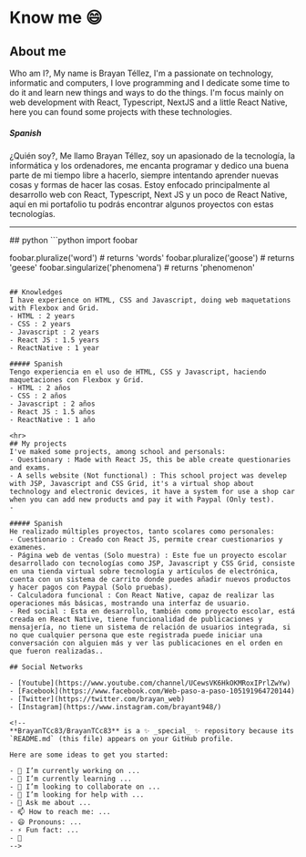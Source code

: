 # Know me 😄
## About me
Who am I?, My name is Brayan Téllez, I'm a passionate on technology, informatic and computers, I love programming and I dedicate some time to do it and learn new things and ways to do the things. I'm focus mainly on web development with React, Typescript, NextJS and a little React Native, here you can found some projects with these technologies. 

##### Spanish
¿Quién soy?, Me llamo Brayan Téllez, soy  un apasionado de la tecnología, la informática y los ordenadores, me encanta programar y dedico una buena parte de mi tiempo libre a hacerlo, siempre intentando aprender nuevas cosas y formas de hacer las cosas. Estoy enfocado principalmente al desarrollo web con React, Typescript, Next JS y un poco de React Native, aquí en mi portafolio tu podrás encontrar algunos proyectos con estas tecnologías.

<hr>
## python
```python
import foobar

foobar.pluralize('word') # returns 'words'
foobar.pluralize('goose') # returns 'geese'
foobar.singularize('phenomena') # returns 'phenomenon'
```

## Knowledges
I have experience on HTML, CSS and Javascript, doing web maquetations with Flexbox and Grid.
- HTML : 2 years
- CSS : 2 years
- Javascript : 2 years
- React JS : 1.5 years
- ReactNative : 1 year

##### Spanish
Tengo experiencia en el uso de HTML, CSS y Javascript, haciendo maquetaciones con Flexbox y Grid.
- HTML : 2 años
- CSS : 2 años
- Javascript : 2 años
- React JS : 1.5 años
- ReactNative : 1 año

<hr>
## My projects
I've maked some projects, among school and personals:
- Questionary : Made with React JS, this be able create questionaries and exams.
- A sells website (Not functional) : This school project was develep with JSP, Javascript and CSS Grid, it's a virtual shop about technology and electronic devices, it have a system for use a shop car when you can add new products and pay it with Paypal (Only test).
- 

##### Spanish
He realizado múltiples proyectos, tanto scolares como personales:
- Cuestionario : Creado con React JS, permite crear cuestionarios y examenes.
- Página web de ventas (Solo muestra) : Este fue un proyecto escolar desarrollado con tecnologías como JSP, Javascript y CSS Grid, consiste en una tienda virtual sobre tecnología y artículos de electrónica, cuenta con un sistema de carrito donde puedes añadir nuevos productos y hacer pagos con Paypal (Solo pruebas).
- Calculadora funcional : Con React Native, capaz de realizar las operaciones más básicas, mostrando una interfaz de usuario.
- Red social : Esta en desarrollo, también como proyecto escolar, está creada en React Native, tiene funcionalidad de publicaciones y mensajería, no tiene un sistema de relación de usuarios integrada, si no que cualquier persona que este registrada puede iniciar una conversación con alguien más y ver las publicaciones en el orden en que fueron realizadas..

## Social Networks

- [Youtube](https://www.youtube.com/channel/UCewsVK6HkOKMRoxIPrlZwYw)
- [Facebook](https://www.facebook.com/Web-paso-a-paso-105191964720144)
- [Twitter](https://twitter.com/brayan_web)
- [Instagram](https://www.instagram.com/brayant948/)

<!--
**BrayanTCc83/BrayanTCc83** is a ✨ _special_ ✨ repository because its `README.md` (this file) appears on your GitHub profile.

Here are some ideas to get you started:

- 🔭 I’m currently working on ...
- 🌱 I’m currently learning ...
- 👯 I’m looking to collaborate on ...
- 🤔 I’m looking for help with ...
- 💬 Ask me about ...
- 📫 How to reach me: ...
- 😄 Pronouns: ...
- ⚡ Fun fact: ...
- 👋
-->
